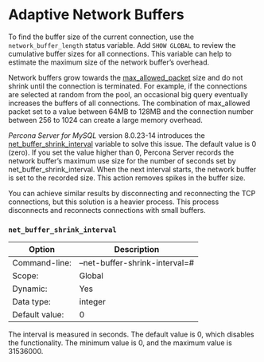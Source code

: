 # Adaptive Network Buffers

To find the buffer size of the current connection, use the `network_buffer_length` status variable. Add `SHOW GLOBAL` to review the cumulative buffer sizes for all connections. This variable can help to estimate the maximum size of the network buffer’s overhead.

Network buffers grow towards the [max_allowed_packet](https://dev.mysql.com/doc/refman/8.0/en/server-system-variables.html#sysvar_max_allowed_packet) size and do not shrink until the connection is terminated. For example, if the connections are selected at random from the pool, an occasional big query eventually increases the buffers of all connections. The combination of max_allowed packet set to a value between 64MB to 128MB and the connection number between 256 to 1024 can create a large memory overhead.

*Percona Server for MySQL* version 8.0.23-14 introduces the [net_buffer_shrink_interval](#net_buffer_shrink_interval) variable to solve this issue. The default value is 0 (zero). If you set the value higher than 0, Percona Server records the network buffer’s maximum use size for the number of seconds set by net_buffer_shrink_interval. When the next interval starts, the network buffer is set to the recorded size. This action removes spikes in the buffer size.

You can achieve similar results by disconnecting and reconnecting the TCP connections, but this solution is a heavier process. This process disconnects and reconnects connections with small buffers.

### `net_buffer_shrink_interval`

| Option         | Description        |
| -------------- | ------------------ |
| Command-line:  | –net-buffer-shrink-interval=#    |
| Scope:         | Global             |
| Dynamic:       | Yes                |
| Data type:     | integer            |
| Default value: | 0                  |

The interval is measured in seconds. The default value is 0, which disables the functionality. The minimum value is 0, and the maximum value is 31536000.
